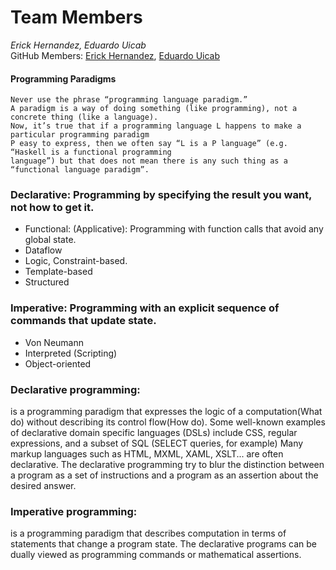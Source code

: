 # Team Members
*Erick Hernandez, Eduardo Uicab*  
GitHub Members: [Erick Hernandez](https://github.com/Hernandez227/programming2),
[Eduardo Uicab](https://github.com/Eduardobricenio/programming2)


#### Programming Paradigms  
~~~ 
Never use the phrase “programming language paradigm.”
A paradigm is a way of doing something (like programming), not a concrete thing (like a language). 
Now, it’s true that if a programming language L happens to make a particular programming paradigm 
P easy to express, then we often say “L is a P language” (e.g. “Haskell is a functional programming 
language”) but that does not mean there is any such thing as a “functional language paradigm”.
~~~

### Declarative: Programming by specifying the result you want, not how to get it.
- Functional: (Applicative): Programming with function calls that avoid any global state.
- Dataflow
- Logic, Constraint-based.
- Template-based
- Structured  
### Imperative: Programming with an explicit sequence of commands that update state.
- Von Neumann
- Interpreted (Scripting)
- Object-oriented

### Declarative programming: 
is a programming paradigm that expresses the logic of a computation(What do) without describing its control flow(How do). Some well-known examples of declarative domain specific languages (DSLs) include CSS, regular expressions, and a subset of SQL (SELECT queries, for example) Many markup languages such as HTML, MXML, XAML, XSLT... are often declarative. The declarative programming try to blur the distinction between a program as a set of instructions and a program as an assertion about the desired answer.

### Imperative programming:
is a programming paradigm that describes computation in terms of statements that change a program state. The declarative programs can be dually viewed as programming commands or mathematical assertions.

